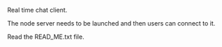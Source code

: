 Real time chat client. 

The node server needs to be launched and then users can connect to it.

Read the READ_ME.txt file.
